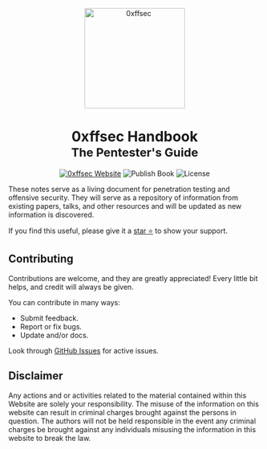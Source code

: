 <p align="center">
    <a href="https://0xffsec.com/handbook">
        <img src="https://0xffsec.com/handbook/images/logo.png" alt="0xffsec" width="200">
    </a>
</p>
<h1 align="center">
0xffsec Handbook
<br/>
<small>The Pentester's Guide</small>
</h1>
<p align="center">
    <a href="http://0xffsec.com/handbook"><img src="https://img.shields.io/badge/website-url-success" alt="0xffsec Website"></a>
    <img src="https://github.com/0xffsec/book/workflows/Publish%20Book/badge.svg" alt="Publish Book">
    <img alt="License" src="https://img.shields.io/github/license/0xffsec/handbook">
</p>

These notes serve as a living document
for penetration testing
and offensive security.
They will serve
as a repository of information
from existing papers,
talks,
and other resources
and will be updated
as new information is discovered.

If you find this useful,
please give it a [star :star:](https://github.com/0xffsec/handbook)
to show your support.

## Contributing

Contributions are welcome,
and they are greatly appreciated!
Every little bit helps,
and credit will always be given.

You can contribute in many ways:

- Submit feedback.
- Report or fix bugs.
- Update and/or docs.

Look through [GitHub Issues](https://github.com/0xffsec/handbook/issues)
for active issues.

## Disclaimer

Any actions and or activities related to the material contained within this Website are solely your responsibility. The misuse of the information on this website can result in criminal charges brought against the persons in question.
The authors will not be held responsible in the event any criminal charges be brought against any individuals misusing the information in this website to break the law.
